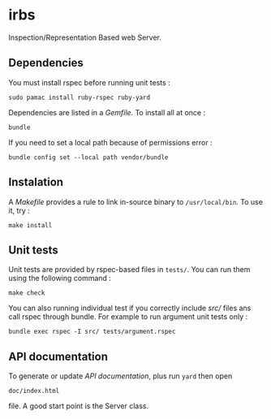 # irbs

Inspection/Representation Based web Server.

## Dependencies

You must install rspec before running unit tests :

	sudo pamac install ruby-rspec ruby-yard

Dependencies are listed in a *Gemfile*. To install all at once :

	bundle

If you need to set a local path because of permissions error :

	bundle config set --local path vendor/bundle

## Instalation

A *Makefile* provides a rule to link in-source binary to `/usr/local/bin`. To
use it, try :

	make install

## Unit tests

Unit tests are provided by rspec-based files in `tests/`. You can run them
using the following command :

	make check

You can also running individual test if you correctly include *src/* files
ans call rspec through bundle. For example to run argument unit tests only :

	bundle exec rspec -I src/ tests/argument.rspec

## API documentation

To generate or update *API documentation*, plus run `yard` then open

	doc/index.html 
	
file. A good start point is the Server class.
